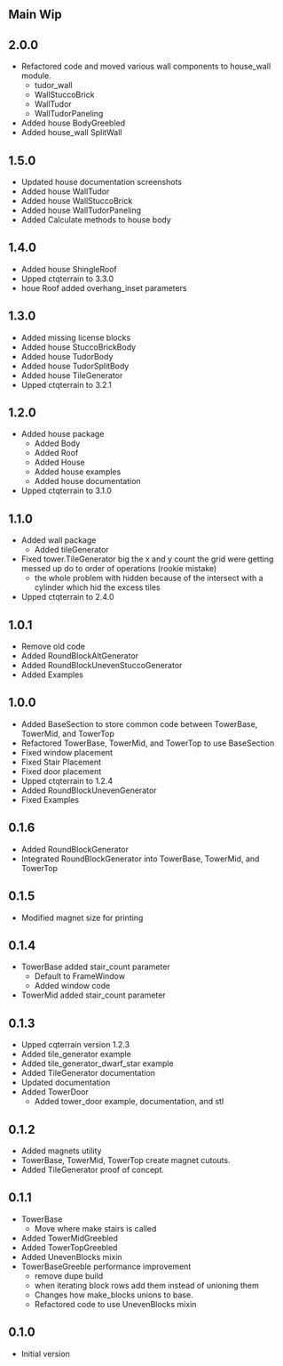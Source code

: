 ## Main Wip

## 2.0.0
* Refactored code and moved various wall components to house_wall module.
  * tudor_wall
  * WallStuccoBrick
  * WallTudor
  * WallTudorPaneling 
* Added house BodyGreebled
* Added house_wall SplitWall

## 1.5.0
* Updated house documentation screenshots
* Added house WallTudor
* Added house WallStuccoBrick
* Added house WallTudorPaneling
* Added Calculate methods to house body

## 1.4.0
* Added house ShingleRoof
* Upped ctqterrain to 3.3.0
* houe Roof added overhang_inset parameters

## 1.3.0
* Added missing license blocks
* Added house StuccoBrickBody
* Added house TudorBody
* Added house TudorSplitBody
* Added house TileGenerator
* Upped ctqterrain to 3.2.1

## 1.2.0
* Added house package
  * Added Body
  * Added Roof
  * Added House
  * Added house examples
  * Added house documentation
* Upped ctqterrain to 3.1.0

## 1.1.0
* Added wall package
  * Added tileGenerator
* Fixed tower.TileGenerator big the x and y count the grid were getting messed up do to order of operations (rookie mistake)
  * the whole problem with hidden because of the intersect with a cylinder which hid the excess tiles
* Upped ctqterrain to 2.4.0

## 1.0.1
* Remove old code
* Added RoundBlockAltGenerator
* Added RoundBlockUnevenStuccoGenerator
* Added Examples

## 1.0.0
* Added BaseSection to store common code between TowerBase, TowerMid, and TowerTop
* Refactored TowerBase, TowerMid, and TowerTop to use BaseSection
* Fixed window placement
* Fixed Stair Placement
* Fixed door placement
* Upped ctqterrain to 1.2.4
* Added RoundBlockUnevenGenerator
* Fixed Examples

## 0.1.6
* Added RoundBlockGenerator
* Integrated RoundBlockGenerator into TowerBase, TowerMid, and TowerTop

## 0.1.5
* Modified magnet size for printing

## 0.1.4
* TowerBase added stair_count parameter
  * Default to FrameWindow
  * Added window code 
* TowerMid added stair_count parameter

## 0.1.3
* Upped cqterrain version 1.2.3
* Added tile_generator example
* Added tile_generator_dwarf_star example
* Added TileGenerator documentation
* Updated documentation
* Added TowerDoor
  * Added tower_door example, documentation, and stl

## 0.1.2
* Added magnets utility
* TowerBase, TowerMid, TowerTop create magnet cutouts.
* Added TileGenerator proof of concept.

## 0.1.1
* TowerBase
  * Move where make stairs is called
* Added TowerMidGreebled
* Added TowerTopGreebled
* Added UnevenBlocks mixin
* TowerBaseGreeble performance improvement
  * remove dupe build
  * when iterating block rows add them instead of unioning them
  * Changes how make_blocks unions to base.
  * Refactored code to use UnevenBlocks mixin

## 0.1.0
* Initial version